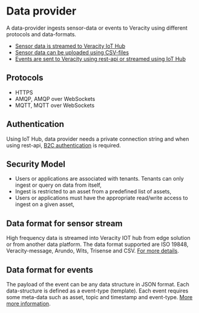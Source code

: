 ﻿---
author: Benedikte Kallåk
description: This section describes explains data providers.
---

# Data provider
A data-provider ingests sensor-data or events to Veracity using different protocols and data-formats. 
* [Sensor data is streamed to Veracity IoT Hub](IngestSensorData.md)
* [Sensor data can be uploaded using CSV-files](IngestSensorData.md)
* [Events are sent to Veracity using rest-api or streamed using IoT Hub](EventIngest.md)

## Protocols
* HTTPS
* AMQP, AMQP over WebSockets
* MQTT, MQTT over WebSockets

## Authentication
Using IoT Hub, data provider needs a private connection string and when using rest-api, [B2C authentication](Authenticate.md) is required.

## Security Model

* Users or applications are associated with tenants. Tenants can only ingest or query on data from itself,
* Ingest is restricted to an asset from a predefined list of assets,
* Users or applications must have the appropriate read/write access to ingest on a given asset,

## Data format for sensor stream
High frequency data is streamed into Veracity IOT hub from edge solution or from another data platform.  The data format supported are ISO 19848, Veracity-message,  Arundo, Wits, Trisense and CSV. [For more details](SensorDataIngest.md).

## Data format for events
The payload of the event can be any data structure in JSON format. Each data-structure is defined as a event-type (template). Each event requires some meta-data such as asset, topic and timestamp and event-type. [More more information](EventIngest.md).


